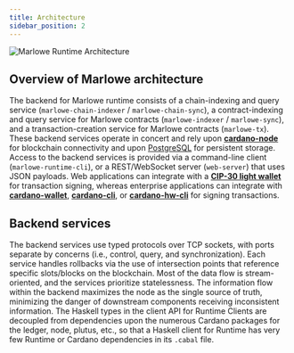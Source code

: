 ```yaml
---
title: Architecture
sidebar_position: 2
---
```


![Marlowe Runtime Architecture](/img/Marlowe-Runtime-Architecture-8-Apr-2023.png)

## Overview of Marlowe architecture

The backend for Marlowe runtime consists of a chain-indexing and query service (`marlowe-chain-indexer` / `marlowe-chain-sync`), a contract-indexing and query service for Marlowe contracts (`marlowe-indexer` / `marlowe-sync`), and a transaction-creation service for Marlowe contracts (`marlowe-tx`). These backend services operate in concert and rely upon **[cardano-node](https://github.com/input-output-hk/cardano-node/blob/master/README.rst)** for blockchain connectivity and upon [PostgreSQL](https://www.postgresql.org/) for persistent storage. Access to the backend services is provided via a command-line client (`marlowe-runtime-cli`), or a REST/WebSocket server (`web-server`) that uses JSON payloads. Web applications can integrate with a **[CIP-30 light wallet](https://cips.cardano.org/cips/cip30/)** for transaction signing, whereas enterprise applications can integrate with **[cardano-wallet](https://github.com/input-output-hk/cardano-wallet/blob/master/README.md)**, **[cardano-cli](https://github.com/input-output-hk/cardano-node/blob/master/cardano-cli/README.md)**, or **[cardano-hw-cli](https://github.com/vacuumlabs/cardano-hw-cli/blob/develop/README.md)** for signing transactions.

## Backend services

The backend services use typed protocols over TCP sockets, with ports separate by concerns (i.e., control, query, and synchronization). Each service handles rollbacks via the use of intersection points that reference specific slots/blocks on the blockchain. Most of the data flow is stream-oriented, and the services prioritize statelessness. The information flow within the backend maximizes the node as the single source of truth, minimizing the danger of downstream components receiving inconsistent information. The Haskell types in the client API for Runtime Clients are decoupled from dependencies upon the numerous Cardano packages for the ledger, node, plutus, etc., so that a Haskell client for Runtime has very few Runtime or Cardano dependencies in its `.cabal` file.
